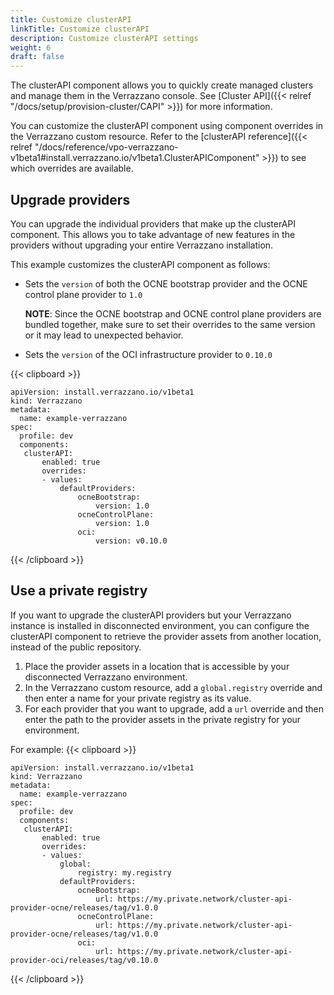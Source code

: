 ```yaml
---
title: Customize clusterAPI
linkTitle: Customize clusterAPI
description: Customize clusterAPI settings
weight: 6
draft: false
---
```


The clusterAPI component allows you to quickly create managed clusters and manage them in the Verrazzano console. See [Cluster API]({{< relref "/docs/setup/provision-cluster/CAPI" >}}) for more information.

You can customize the clusterAPI component using component overrides in the Verrazzano custom resource. Refer to the [clusterAPI reference]({{< relref "/docs/reference/vpo-verrazzano-v1beta1#install.verrazzano.io/v1beta1.ClusterAPIComponent" >}}) to see which overrides are available.

## Upgrade providers

You can upgrade the individual providers that make up the clusterAPI component. This allows you to take advantage of new features in the providers without upgrading your entire Verrazzano installation.

This example customizes the clusterAPI component as follows:

* Sets the `version` of both the OCNE bootstrap provider and the OCNE control plane provider to `1.0`

    **NOTE**: Since the OCNE bootstrap and OCNE control plane providers are bundled together, make sure to set their overrides to the same version or it may lead to unexpected behavior.

* Sets the `version` of the OCI infrastructure provider to `0.10.0`


{{< clipboard >}}
<div class="highlight">

 ```
 apiVersion: install.verrazzano.io/v1beta1
 kind: Verrazzano
 metadata:
   name: example-verrazzano
 spec:
   profile: dev
   components:
    clusterAPI:
        enabled: true
        overrides:
        - values:
            defaultProviders:
                ocneBootstrap:
                    version: 1.0
                ocneControlPlane:
                    version: 1.0
                oci:
                    version: v0.10.0
 ```
</div>
{{< /clipboard >}}


## Use a private registry

If you want to upgrade the clusterAPI providers but your Verrazzano instance is installed in disconnected environment, you can configure the clusterAPI component to retrieve the provider assets from another location, instead of the public repository.

1. Place the provider assets in a location that is accessible by your disconnected Verrazzano environment.
1. In the Verrazzano custom resource, add a `global.registry` override and then enter a name for your private registry as its value. 
1. For each provider that you want to upgrade, add a `url` override and then enter the path to the provider assets in the private registry for your environment. 

For example:
{{< clipboard >}}
<div class="highlight">

 ```
 apiVersion: install.verrazzano.io/v1beta1
 kind: Verrazzano
 metadata:
   name: example-verrazzano
 spec:
   profile: dev
   components:
    clusterAPI:
        enabled: true
        overrides:
        - values:
            global:
                registry: my.registry
            defaultProviders:
                ocneBootstrap:
                    url: https://my.private.network/cluster-api-provider-ocne/releases/tag/v1.0.0
                ocneControlPlane:
                    url: https://my.private.network/cluster-api-provider-ocne/releases/tag/v1.0.0
                oci:
                    url: https://my.private.network/cluster-api-provider-oci/releases/tag/v0.10.0
 ```

</div>
{{< /clipboard >}}